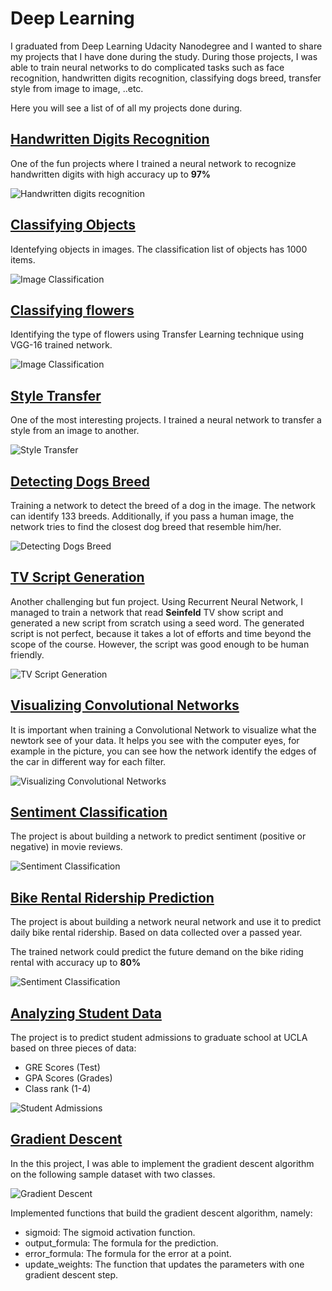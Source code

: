# Deep Learning

I graduated from Deep Learning Udacity Nanodegree and I wanted to share my projects that I have done during the study. 
During those projects, I was able to train neural networks to do complicated tasks such as face recognition, handwritten digits recognition, classifying dogs breed, transfer style from image to image,  ..etc.

Here you will see a list of of all my projects done during.

## [Handwritten Digits Recognition](handwritten-digits-recognition/mnist_mlp_solution_with_validation.ipynb "Handwritten Digits Recognition")

One of the fun projects where I trained a neural network to recognize handwritten digits with high accuracy up to **97%**

![Handwritten digits recognition](/assets/hand-written-recognition.png)

## [Classifying Objects](image-classification/cifar10_cnn_exercise.ipynb "Classifying Objects")
Identefying objects in images. The classification list of objects has 1000 items.

![Image Classification](/assets/image_classification.png)

## [Classifying flowers](/flower-classification/Transfer_Learning_Solution.ipynb "Classifying flowers")
Identifying the type of flowers using Transfer Learning technique using VGG-16 trained network.

![Image Classification](/assets/classifing-flowers.png)

## [Style Transfer](/style-transfer/Style_Transfer_Solution.ipynb "Style Transfer")
One of the most interesting projects. I trained a neural network to transfer a style from an image to another.

![Style Transfer](assets/style-transfer.png)

## [Detecting Dogs Breed](/dog-breed/dog_app.ipynb "Detecting Dogs Breed")
Training a network to detect the breed of a dog in the image. The network can identify 133 breeds. Additionally, if you pass a human image, the network tries to find the closest dog breed that resemble him/her.

![Detecting Dogs Breed](assets/dog-breed.jpg)

## [TV Script Generation](/tv-script-generation/dlnd_tv_script_generation.ipynb "TV Script Generation")
Another challenging but fun project. Using Recurrent Neural Network, I managed to train a network that read **Seinfeld** TV show script and generated a new script from scratch using a seed word.
The generated script is not perfect, because it takes a lot of efforts and time beyond the scope of the course.
However, the script was good enough to be human friendly.

![TV Script Generation](assets/tv-script-generation.png)

## [Visualizing Convolutional Networks](convolutional-network-visualization/conv_visualization.ipynb "Visualizing Convolutional Networks")
It is important when training a Convolutional Network to visualize what the newtork see of your data. It helps you see with the computer eyes, for example in the picture, you can see how the network identify the edges of the car in different way for each filter.

![Visualizing Convolutional Networks](assets/visualizing-convolutional-network.png)

## [Sentiment Classification](sentiment-classification/sentiment-classification-solution.ipynb "Sentiment Classification")

The project is about building a network to predict sentiment (positive or negative) in movie reviews.

![Sentiment Classification](assets/sentiment-classification.png)

## [Bike Rental Ridership Prediction](bike-sharing-rental-ridership/bike-sharing-rental-ridership.ipynb "Bike Rental")

The project is about building a network neural network and use it to predict daily bike rental ridership.
Based on data collected over a passed year.

The trained network could predict the future demand on the bike riding rental with accuracy up to **80%**

![Sentiment Classification](assets/bike-rental-prediction.png)

## [Analyzing Student Data](student-admissions/student-admissions.ipynb "Student Admissions")

The project is to predict student admissions to graduate school at UCLA based on three pieces of data:

-   GRE Scores (Test)
-   GPA Scores (Grades)
-   Class rank (1-4)

![Student Admissions](assets/student-adminssions.png)

## [Gradient Descent](gradient-descent/gradient-descent.ipynb "Gradient Descent")

In the this project, I was able to implement the gradient descent algorithm on the following sample dataset with two classes.

![Gradient Descent](assets/gradient-descent.png)

Implemented functions that build the gradient descent algorithm, namely:

-   sigmoid: The sigmoid activation function.
-   output_formula: The formula for the prediction.
-   error_formula: The formula for the error at a point.
-   update_weights: The function that updates the parameters with one gradient descent step.
